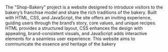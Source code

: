 The "Shop-Bakery" project is a website designed to introduce visitors to the bakery’s franchise model and share the rich traditions of the bakery. Built with HTML, CSS, and JavaScript, the site offers an inviting experience, guiding users through the brand’s story, core values, and unique recipes. HTML provides a structured layout, CSS enhances the design with appealing, brand-consistent visuals, and JavaScript adds interactive elements for a seamless user experience. This website aims to communicate the essence and heritage of the bakery

